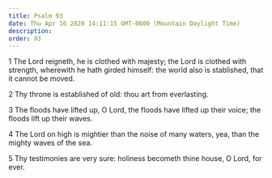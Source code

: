 ```yaml
---
title: Psalm 93
date: Thu Apr 16 2020 14:11:15 GMT-0600 (Mountain Daylight Time)
description: 
order: 93
---
```


<p>
  1 The Lord reigneth, he is clothed with majesty; the Lord is clothed with
  strength, wherewith he hath girded himself: the world also is stablished, that
  it cannot be moved.
</p>
<p>2 Thy throne is established of old: thou art from everlasting.</p>
<p>
  3 The floods have lifted up, O Lord, the floods have lifted up their voice;
  the floods lift up their waves.
</p>
<p>
  4 The Lord on high is mightier than the noise of many waters, yea, than the
  mighty waves of the sea.
</p>
<p>
  5 Thy testimonies are very sure: holiness becometh thine house, O Lord, for
  ever.
</p>

